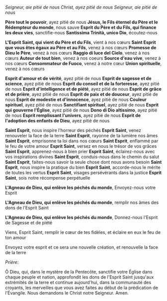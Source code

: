 _Seigneur, aie pitié de nous_
_Christ, ayez pitié de nous_
_Seigneur, aie pitié de nous_

**Père tout le pouvoir**, ayez pitié de nous
**Jésus, le Fils éternel du Père et le Rédempteur du monde**, nous sauve
**Esprit du Père et du Fils, qui finance les deux vies**, sanctifie-nous
**Santissima Trinità, unico Dio**, écoutez-nous

**L'Esprit Saint, qui vient du Père et du Fils**, vient à nos cœurs
**Saint Esprit que vous êtes égaux au Père et au Fils**, venez à nos cœurs
**Promesse de Dieu le Père**, venez à nos cœurs
**Raggio di luce del Cielo**, venez à nos cœurs
**Auteur de tout bien**, venez à nos coeurs
**Source d'eau vive**, venez à nos cœurs
**Consommateur de Fuoco**, venez à notre cœur
**Union spirituelle**, venez à nos cœurs

**Esprit d'amour et de vérité**, ayez pitié de nous
**Esprit de sagesse et de science**, ayez pitié de nous
**Esprit du conseil et de la forteresse**, ayez pitié de nous
**Esprit d'intelligence et de piété**, ayez pitié de nous
**Esprit de grâce et de prière**, ayez pitié de nous
**Esprit de paix et de douceur**, ayez pitié de nous
**Esprit de modestie et d'innocence**, ayez pitié de nous
**Couleur spirituel**, ayez pitié de nous
**Sanctifiant spirituel**, ayez pitié de nous
**Esprit qui gouverne l'Église**, ayez pitié de nous
**Dono di Dio altissimo**, ayez pitié de nous
**Esprit remplissant l'univers**, ayez pitié de nous
**Esprit de l'adoption des enfants de Dieu**, ayez pitié de nous

**Saint Esprit**, nous inspire l'horreur des péchés
**Esprit Saint**, venez renouveler la face de la terre
**Saint Esprit**, rayonne de ta lumière nos âmes
**Saint Esprit**, emprisonne ta loi dans nos cœurs
**Saint Esprit**, enflammé par le feu de votre amour
**Esprit Saint**, versez en nous le trésor de vos grâces
**Saint Esprit**, apprenez-nous à bien prier
**Esprit Saint**, éclairez-nous avec vos inspirations divines
**Saint Esprit**, conduis-nous dans le chemin du salut
**Saint Esprit**, faites-nous savoir la seule chose dont nous avons besoin
**Saint Esprit**, nous inspire la pratique du bien
**Esprit Saint**, accorde-nous le mérite de toutes les vertus
**Esprit Saint**, visages persévérants dans la justice
**Esprit Saint**, sois notre récompense perpétuelle

**L'Agneau de Dieu, qui enlève les péchés du monde**,
Envoyez-nous votre Esprit

**L'Agneau de Dieu, qui enlève les péchés du monde**,
remplir nos âmes des dons de l'Esprit Saint

**L'Agneau de Dieu, qui enlève les péchés du monde**,
Donnez-nous l'Esprit de Sagesse et de piété

Viens, Esprit Saint, remplir le cœur de tes fidèles,
et éclaire en eux le feu de ton amour

Envoyez votre esprit et ce sera une nouvelle création,
et renouvelle la face de la terre

_Prière_:

Ô Dieu, qui, dans le mystère de la Pentecôte, sanctifie votre Église dans chaque peuple et nation, approfondit les dons de l'Esprit Saint jusqu'aux extrémités de la terre et continue
aujourd'hui, dans la communauté des croyants, les merveilles que vous avez faites au début de la prédication de l'Évangile. Nous demandons le Christ notre Seigneur. Amen.
